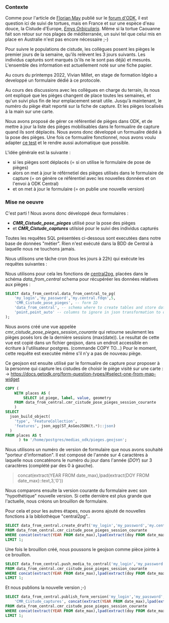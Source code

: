 ### Contexte

Comme pour l'article de [Florian May](https://forum.getodk.org/u/florian_may/summary) publié sur le [forum d'ODK](https://forum.getodk.org/t/turtle-monitoring-in-western-australia/37565), il est question ici de suivi de tortues, 
mais en France et sur une espèce d'eau douce, la Cistude d'Europe, [_Emys Orbicularis_](https://inpn.mnhn.fr/espece/cd_nom/77381/tab/fiche).
Même si la tortue Caouanne fait son retour sur nos plages de méditerranée, un suivi tel que celui mis en place en Australie n'est pas encore nécessaire ;-)

Pour suivre le populations de cistude, les collègues posent les pièges le premier jours de la semaine, qu'ils relèvent les 3 jours suivants.
Les individus capturés sont marqués (s'ils ne le sont pas déjà) et mesurés. L'ensemble des information est actuellement noté sur une fiche papier.

Au cours du printemps 2022, Vivian Millet, en stage de formation Idgéo a developpé un formulaire dédié à ce protocole.

Au cours des discussions avec les collègues en charge du terrain, ils nous ont expliqué que les pièges changent de place toutes les semaines, et qu'un suivi plus fin de leur emplacement serait utile.
Jusqu'à maintenant, le numéro du piège était reporté sur la fiche de capture. Et les pièges localisés à la main sur une carte.

Nous avons proposé de gérer ce référentiel de pièges dans ODK, et de mettre à jour la liste des pièges mobilisables dans le formualire de capture quand ils sont déplacés.
Nous avons donc développé un formualire dédié à la pose des pièges.
Une fois ce formualire fonctionnel, nous avons voulu adapter [ce test](https://forum.getodk.org/t/updating-external-media-files-for-select-questions-from-another-form-using-centrals-api/37295/4) et le rendre aussi automatique que possible.

L'idée générale est la suivante :

* si les pièges sont déplacés (= si on utilise le formulaire de pose de pièges)
* alors on met à jour le référnetiel des pièges utilisés dans le formulaire de capture (= on génère ce référentiel avec les nouvelles données et on l'envoi à ODK Central)
* et on met à jour le formulaire (= on publie une nouvelle version)

### Mise ne oeuvre

C'est parti !
Nous avons donc développé deux formulaires :

* _**CMR_Cistude_pose_pieges**_ utilisé pour la pose des pièges 
* et _**CMR_Cistude_captures**_ utilsisé pour le suivi des individus capturés

Toutes les requêtes SQL présentées ci-dessous sont executées dans notre base de données "métier". Rien n'est exécuté dans la BDD de Central à laquelle nous ne touchons jamais.

Nous utilisons une tâche cron (tous les jours à 22h) qui exécute les requêtes suivantes :

Nous utilisons pour cela les fonctions de [central2pg](https://github.com/mathieubossaert/central2pg/tree/master), placées dans le schéma _data_from_central_ schema pour récupéréer les données relatives aux pièges :

```sql
SELECT data_from_central.data_from_central_to_pg(
    'my_login','my_password','my.central.fdqn',5,
    'CMR_Cistude_pose_pieges', -- form ID
    'data_from_central', -- schema where to create tables and store data
    'point,point_auto' -- columns to ignore in json transformation to database attributes (geojson fields of GeoWidgets)
);
```

Nous avons créé une vue appelée _cmr_cistude_pose_pieges_session_courante_ qui retourne seulement les pièges posés lors de la dernière sessions (max(date)).
Le resultat de cette vue est copié dans un fichier geojson, dans un endroit accessible en écriture à l'utilisateur postgres. (commande COPY TO...)
Pour le moment, cette requête est executée même s'il n'y a pas de nouveau piège.

Ce geojson est ensuite utilisé par le formualire de capture pour proposer à la personne qui capture les cistudes de choisir le piège visité sur une carte :
-> https://docs.getodk.org/form-question-types/#select-one-from-map-widget

```sql
COPY (
    WITH places AS (
        SELECT id_piege, label, value, geometry
    FROM data_from_central.cmr_cistude_pose_pieges_session_courante
    )
SELECT
  json_build_object(
    'type', 'FeatureCollection',
    'features', json_agg(ST_AsGeoJSON(t.*)::json)
  )
FROM places AS t
      ) to '/home/postgres/medias_odk/pieges.geojson';
```
Nous utilisons un numéro de version de formulaire que nous avons souhaité "porteur d'information".
Il est composé de l'année sur 4 caractères à laquelle nous concaténons le numéro du jour dans l'année (_DOY_) sur 3 caractères (complété par des 0 à gauche).

> concat(extract(YEAR FROM date_max),lpad(extract(DOY FROM date_max)::text,3,'0'))

Nous comparons ensuite la version courante du formulaire avec son "hypothétique" nouvelle version.
Si cette dernière est plus grande que l'actuelle, nous créons un brouillon de formulaire.

Pour cela et pour les autres étapes, nous avons ajouté de nouvelles fonctions à la bibliothèque "central2pg"..

```sql
SELECT data_from_central.create_draft('my_login','my_password','my.central.fdqn',5,'CMR_Cistude_captures')
FROM data_from_central.cmr_cistude_pose_pieges_session_courante
WHERE concat(extract(YEAR FROM date_max),lpad(extract(doy FROM date_max)::text,3,'0')) > data_from_central.get_form_version('my_login','my_password','my.central.fdqn',5,'CMR_Cistude_captures')
LIMIT 1;
```

Une fois le brouillon créé, nous poussons le geojson comme pièce jointe à ce brouillon.


```sql
SELECT data_from_central.push_media_to_central('my_login','my_password','my.central.fdqn',5,'CMR_Cistude_captures', '/home/postgres/medias_odk', 'pieges.geojson')
FROM data_from_central.cmr_cistude_pose_pieges_session_courante
WHERE concat(extract(YEAR FROM date_max),lpad(extract(doy FROM date_max)::text,3,'0'))::integer > data_from_central.get_form_version('my_login','my_password','my.central.fdqn',5,'CMR_Cistude_captures')::integer
LIMIT 1;
```
Et nous publions la nouvelle version ;-)

```sql
SELECT data_from_central.publish_form_version('my_login','my_password','my.central.fdqn',5,
    'CMR_Cistude_captures', concat(extract(YEAR FROM date_max),lpad(extract(doy FROM date_max)::text,3,'0'))::integer                            )
FROM data_from_central.cmr_cistude_pose_pieges_session_courante
WHERE concat(extract(YEAR FROM date_max),lpad(extract(doy FROM date_max)::text,3,'0')) > data_from_central.get_form_version('my_login','my_password','my.central.fdqn',5,'CMR_Cistude_captures')
LIMIT 1;
```